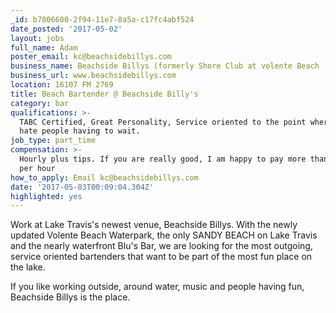 ```yaml
---
_id: b7806600-2f94-11e7-8a5a-c17fc4abf524
date_posted: '2017-05-02'
layout: jobs
full_name: Adam
poster_email: kc@beachsidebillys.com
business_name: Beachside Billys (formerly Shore Club at volente Beach
business_url: www.beachsidebillys.com
location: 16107 FM 2769
title: Beach Bartender @ Beachside Billy's
category: bar
qualifications: >-
  TABC Certified, Great Personality, Service oriented to the point where you
  hate people having to wait.
job_type: part_time
compensation: >-
  Hourly plus tips. If you are really good, I am happy to pay more than minimum
  per hour
how_to_apply: Email kc@beachsidebillys.com
date: '2017-05-03T00:09:04.304Z'
highlighted: yes
---
```

Work at Lake Travis's newest venue, Beachside Billys. With the newly updated Volente Beach Waterpark, the only SANDY BEACH on Lake Travis and the nearly waterfront Blu's Bar, we are looking for the most outgoing, service oriented bartenders that want to be part of the most fun place on the lake.

If you like working outside, around water, music and people having fun, Beachside Billys is the place.
